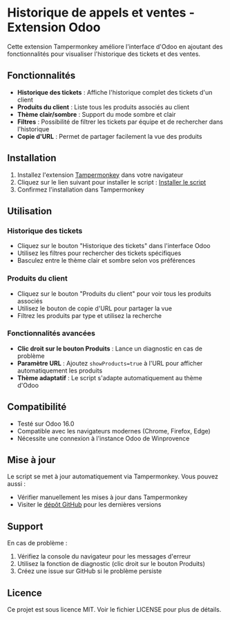 # Historique de appels et ventes - Extension Odoo

Cette extension Tampermonkey améliore l'interface d'Odoo en ajoutant des fonctionnalités pour visualiser l'historique des tickets et des ventes.

## Fonctionnalités

- **Historique des tickets** : Affiche l'historique complet des tickets d'un client
- **Produits du client** : Liste tous les produits associés au client
- **Thème clair/sombre** : Support du mode sombre et clair
- **Filtres** : Possibilité de filtrer les tickets par équipe et de rechercher dans l'historique
- **Copie d'URL** : Permet de partager facilement la vue des produits

## Installation

1. Installez l'extension [Tampermonkey](https://www.tampermonkey.net/) dans votre navigateur
2. Cliquez sur le lien suivant pour installer le script : [Installer le script](https://raw.githubusercontent.com/lax3is/Historiques-appels-et-ventes/refs/heads/main/Historiqueappelsventes.js)
3. Confirmez l'installation dans Tampermonkey

## Utilisation

### Historique des tickets
- Cliquez sur le bouton "Historique des tickets" dans l'interface Odoo
- Utilisez les filtres pour rechercher des tickets spécifiques
- Basculez entre le thème clair et sombre selon vos préférences

### Produits du client
- Cliquez sur le bouton "Produits du client" pour voir tous les produits associés
- Utilisez le bouton de copie d'URL pour partager la vue
- Filtrez les produits par type et utilisez la recherche

### Fonctionnalités avancées
- **Clic droit sur le bouton Produits** : Lance un diagnostic en cas de problème
- **Paramètre URL** : Ajoutez `showProducts=true` à l'URL pour afficher automatiquement les produits
- **Thème adaptatif** : Le script s'adapte automatiquement au thème d'Odoo

## Compatibilité

- Testé sur Odoo 16.0
- Compatible avec les navigateurs modernes (Chrome, Firefox, Edge)
- Nécessite une connexion à l'instance Odoo de Winprovence

## Mise à jour

Le script se met à jour automatiquement via Tampermonkey. Vous pouvez aussi :
- Vérifier manuellement les mises à jour dans Tampermonkey
- Visiter le [dépôt GitHub](https://github.com/lax3is/Historiques-appels-et-ventes) pour les dernières versions

## Support

En cas de problème :
1. Vérifiez la console du navigateur pour les messages d'erreur
2. Utilisez la fonction de diagnostic (clic droit sur le bouton Produits)
3. Créez une issue sur GitHub si le problème persiste

## Licence

Ce projet est sous licence MIT. Voir le fichier LICENSE pour plus de détails.
